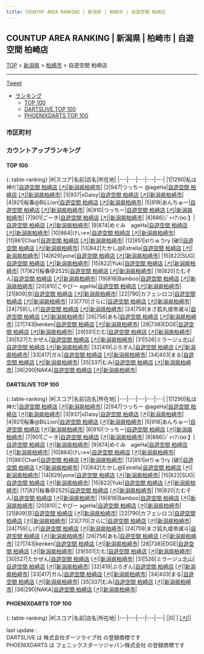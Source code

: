 ```yaml
---
title: COUNTUP AREA RANKING | 新潟県 | 柏崎市 | 自遊空間 柏崎店
---
```

## COUNTUP AREA RANKING | 新潟県 | 柏崎市 | 自遊空間 柏崎店

[TOP](/darts/rank/) > [新潟県](/darts/rank/新潟県/) > [柏崎市](/darts/rank/新潟県/柏崎市/) > 自遊空間 柏崎店

___

<a href="https://twitter.com/share?ref_src=twsrc%5Etfw" data-text="COUNTUP AREA RANKING | 新潟県柏崎市自遊空間 柏崎店" class="twitter-share-button" data-hashtags="DARTSLIVE,PHOENIXDARTS,darts,ダーツ" data-show-count="false">Tweet</a>

* [ランキング](#カウントアップランキング)
    * [TOP 100](#top-100)
    * [DARTSLIVE TOP 100](#dartslive-top-100)
    * [PHOENIXDARTS TOP 100](#phoenixdarts-top-100)

### 市区町村

<ul>

</ul>

### カウントアップランキング

#### TOP 100



{:.table-ranking}
|#|スコア|名前|店名|所在地|
|---|---|---|---|---|
|1|1290|<span class="rank-name-dl">私は神だ</span>|<a href="/darts/rank/shops/af9ddf458b272ca358d385ea46352d8f.html">自遊空間 柏崎店</a> <a href="https://search.dartslive.com/jp/shop/af9ddf458b272ca358d385ea46352d8f">[↗]</a>|<a href="/darts/rank/新潟県/柏崎市">新潟県柏崎市</a>|
|2|947|<span class="rank-name-dl">つっちー @ageHa</span>|<a href="/darts/rank/shops/af9ddf458b272ca358d385ea46352d8f.html">自遊空間 柏崎店</a> <a href="https://search.dartslive.com/jp/shop/af9ddf458b272ca358d385ea46352d8f">[↗]</a>|<a href="/darts/rank/新潟県/柏崎市">新潟県柏崎市</a>|
|3|937|<span class="rank-name-dl">xDaisy</span>|<a href="/darts/rank/shops/af9ddf458b272ca358d385ea46352d8f.html">自遊空間 柏崎店</a> <a href="https://search.dartslive.com/jp/shop/af9ddf458b272ca358d385ea46352d8f">[↗]</a>|<a href="/darts/rank/新潟県/柏崎市">新潟県柏崎市</a>|
|4|921|<span class="rank-name-dl">桜春@BiLLion</span>|<a href="/darts/rank/shops/af9ddf458b272ca358d385ea46352d8f.html">自遊空間 柏崎店</a> <a href="https://search.dartslive.com/jp/shop/af9ddf458b272ca358d385ea46352d8f">[↗]</a>|<a href="/darts/rank/新潟県/柏崎市">新潟県柏崎市</a>|
|5|918|<span class="rank-name-dl">あんちゅー</span>|<a href="/darts/rank/shops/af9ddf458b272ca358d385ea46352d8f.html">自遊空間 柏崎店</a> <a href="https://search.dartslive.com/jp/shop/af9ddf458b272ca358d385ea46352d8f">[↗]</a>|<a href="/darts/rank/新潟県/柏崎市">新潟県柏崎市</a>|
|6|910|<span class="rank-name-dl">つっちー</span>|<a href="/darts/rank/shops/af9ddf458b272ca358d385ea46352d8f.html">自遊空間 柏崎店</a> <a href="https://search.dartslive.com/jp/shop/af9ddf458b272ca358d385ea46352d8f">[↗]</a>|<a href="/darts/rank/新潟県/柏崎市">新潟県柏崎市</a>|
|7|901|<span class="rank-name-dl">ごーき</span>|<a href="/darts/rank/shops/af9ddf458b272ca358d385ea46352d8f.html">自遊空間 柏崎店</a> <a href="https://search.dartslive.com/jp/shop/af9ddf458b272ca358d385ea46352d8f">[↗]</a>|<a href="/darts/rank/新潟県/柏崎市">新潟県柏崎市</a>|
|8|886|<span class="rank-name-dl">ｼﾞｬｲｱﾝ(ю:】</span>|<a href="/darts/rank/shops/af9ddf458b272ca358d385ea46352d8f.html">自遊空間 柏崎店</a> <a href="https://search.dartslive.com/jp/shop/af9ddf458b272ca358d385ea46352d8f">[↗]</a>|<a href="/darts/rank/新潟県/柏崎市">新潟県柏崎市</a>|
|9|874|<span class="rank-name-dl">めぐみ　ageHa</span>|<a href="/darts/rank/shops/af9ddf458b272ca358d385ea46352d8f.html">自遊空間 柏崎店</a> <a href="https://search.dartslive.com/jp/shop/af9ddf458b272ca358d385ea46352d8f">[↗]</a>|<a href="/darts/rank/新潟県/柏崎市">新潟県柏崎市</a>|
|10|864|<span class="rank-name-dl">けい⭐︎⭐︎</span>|<a href="/darts/rank/shops/af9ddf458b272ca358d385ea46352d8f.html">自遊空間 柏崎店</a> <a href="https://search.dartslive.com/jp/shop/af9ddf458b272ca358d385ea46352d8f">[↗]</a>|<a href="/darts/rank/新潟県/柏崎市">新潟県柏崎市</a>|
|11|861|<span class="rank-name-dl">Chart</span>|<a href="/darts/rank/shops/af9ddf458b272ca358d385ea46352d8f.html">自遊空間 柏崎店</a> <a href="https://search.dartslive.com/jp/shop/af9ddf458b272ca358d385ea46352d8f">[↗]</a>|<a href="/darts/rank/新潟県/柏崎市">新潟県柏崎市</a>|
|12|851|<span class="rank-name-dl">stりゅうry [破]</span>|<a href="/darts/rank/shops/af9ddf458b272ca358d385ea46352d8f.html">自遊空間 柏崎店</a> <a href="https://search.dartslive.com/jp/shop/af9ddf458b272ca358d385ea46352d8f">[↗]</a>|<a href="/darts/rank/新潟県/柏崎市">新潟県柏崎市</a>|
|13|842|<span class="rank-name-dl">たかし@Estrella</span>|<a href="/darts/rank/shops/af9ddf458b272ca358d385ea46352d8f.html">自遊空間 柏崎店</a> <a href="https://search.dartslive.com/jp/shop/af9ddf458b272ca358d385ea46352d8f">[↗]</a>|<a href="/darts/rank/新潟県/柏崎市">新潟県柏崎市</a>|
|14|829|<span class="rank-name-dl">yone</span>|<a href="/darts/rank/shops/af9ddf458b272ca358d385ea46352d8f.html">自遊空間 柏崎店</a> <a href="https://search.dartslive.com/jp/shop/af9ddf458b272ca358d385ea46352d8f">[↗]</a>|<a href="/darts/rank/新潟県/柏崎市">新潟県柏崎市</a>|
|15|822|<span class="rank-name-dl">SUG</span>|<a href="/darts/rank/shops/af9ddf458b272ca358d385ea46352d8f.html">自遊空間 柏崎店</a> <a href="https://search.dartslive.com/jp/shop/af9ddf458b272ca358d385ea46352d8f">[↗]</a>|<a href="/darts/rank/新潟県/柏崎市">新潟県柏崎市</a>|
|15|822|<span class="rank-name-dl">Yuki</span>|<a href="/darts/rank/shops/af9ddf458b272ca358d385ea46352d8f.html">自遊空間 柏崎店</a> <a href="https://search.dartslive.com/jp/shop/af9ddf458b272ca358d385ea46352d8f">[↗]</a>|<a href="/darts/rank/新潟県/柏崎市">新潟県柏崎市</a>|
|17|821|<span class="rank-name-dl">桜春@2525</span>|<a href="/darts/rank/shops/af9ddf458b272ca358d385ea46352d8f.html">自遊空間 柏崎店</a> <a href="https://search.dartslive.com/jp/shop/af9ddf458b272ca358d385ea46352d8f">[↗]</a>|<a href="/darts/rank/新潟県/柏崎市">新潟県柏崎市</a>|
|18|820|<span class="rank-name-dl">たむそん</span>|<a href="/darts/rank/shops/af9ddf458b272ca358d385ea46352d8f.html">自遊空間 柏崎店</a> <a href="https://search.dartslive.com/jp/shop/af9ddf458b272ca358d385ea46352d8f">[↗]</a>|<a href="/darts/rank/新潟県/柏崎市">新潟県柏崎市</a>|
|19|818|<span class="rank-name-dl">Bamboo</span>|<a href="/darts/rank/shops/af9ddf458b272ca358d385ea46352d8f.html">自遊空間 柏崎店</a> <a href="https://search.dartslive.com/jp/shop/af9ddf458b272ca358d385ea46352d8f">[↗]</a>|<a href="/darts/rank/新潟県/柏崎市">新潟県柏崎市</a>|
|20|810|<span class="rank-name-dl">こやぴー ageHa</span>|<a href="/darts/rank/shops/af9ddf458b272ca358d385ea46352d8f.html">自遊空間 柏崎店</a> <a href="https://search.dartslive.com/jp/shop/af9ddf458b272ca358d385ea46352d8f">[↗]</a>|<a href="/darts/rank/新潟県/柏崎市">新潟県柏崎市</a>|
|21|809|<span class="rank-name-dl">京</span>|<a href="/darts/rank/shops/af9ddf458b272ca358d385ea46352d8f.html">自遊空間 柏崎店</a> <a href="https://search.dartslive.com/jp/shop/af9ddf458b272ca358d385ea46352d8f">[↗]</a>|<a href="/darts/rank/新潟県/柏崎市">新潟県柏崎市</a>|
|22|790|<span class="rank-name-dl">カフェシロコ</span>|<a href="/darts/rank/shops/af9ddf458b272ca358d385ea46352d8f.html">自遊空間 柏崎店</a> <a href="https://search.dartslive.com/jp/shop/af9ddf458b272ca358d385ea46352d8f">[↗]</a>|<a href="/darts/rank/新潟県/柏崎市">新潟県柏崎市</a>|
|23|770|<span class="rank-name-dl">さらに</span>|<a href="/darts/rank/shops/af9ddf458b272ca358d385ea46352d8f.html">自遊空間 柏崎店</a> <a href="https://search.dartslive.com/jp/shop/af9ddf458b272ca358d385ea46352d8f">[↗]</a>|<a href="/darts/rank/新潟県/柏崎市">新潟県柏崎市</a>|
|24|759|<span class="rank-name-dl">しげ</span>|<a href="/darts/rank/shops/af9ddf458b272ca358d385ea46352d8f.html">自遊空間 柏崎店</a> <a href="https://search.dartslive.com/jp/shop/af9ddf458b272ca358d385ea46352d8f">[↗]</a>|<a href="/darts/rank/新潟県/柏崎市">新潟県柏崎市</a>|
|24|759|<span class="rank-name-dl">まさ狐丸或帝滅斗</span>|<a href="/darts/rank/shops/af9ddf458b272ca358d385ea46352d8f.html">自遊空間 柏崎店</a> <a href="https://search.dartslive.com/jp/shop/af9ddf458b272ca358d385ea46352d8f">[↗]</a>|<a href="/darts/rank/新潟県/柏崎市">新潟県柏崎市</a>|
|26|756|<span class="rank-name-dl">あも</span>|<a href="/darts/rank/shops/af9ddf458b272ca358d385ea46352d8f.html">自遊空間 柏崎店</a> <a href="https://search.dartslive.com/jp/shop/af9ddf458b272ca358d385ea46352d8f">[↗]</a>|<a href="/darts/rank/新潟県/柏崎市">新潟県柏崎市</a>|
|27|743|<span class="rank-name-dl">kenken</span>|<a href="/darts/rank/shops/af9ddf458b272ca358d385ea46352d8f.html">自遊空間 柏崎店</a> <a href="https://search.dartslive.com/jp/shop/af9ddf458b272ca358d385ea46352d8f">[↗]</a>|<a href="/darts/rank/新潟県/柏崎市">新潟県柏崎市</a>|
|28|738|<span class="rank-name-dl">EDGE</span>|<a href="/darts/rank/shops/af9ddf458b272ca358d385ea46352d8f.html">自遊空間 柏崎店</a> <a href="https://search.dartslive.com/jp/shop/af9ddf458b272ca358d385ea46352d8f">[↗]</a>|<a href="/darts/rank/新潟県/柏崎市">新潟県柏崎市</a>|
|29|551|<span class="rank-name-dl">たむ</span>|<a href="/darts/rank/shops/af9ddf458b272ca358d385ea46352d8f.html">自遊空間 柏崎店</a> <a href="https://search.dartslive.com/jp/shop/af9ddf458b272ca358d385ea46352d8f">[↗]</a>|<a href="/darts/rank/新潟県/柏崎市">新潟県柏崎市</a>|
|30|527|<span class="rank-name-dl">たかぜん</span>|<a href="/darts/rank/shops/af9ddf458b272ca358d385ea46352d8f.html">自遊空間 柏崎店</a> <a href="https://search.dartslive.com/jp/shop/af9ddf458b272ca358d385ea46352d8f">[↗]</a>|<a href="/darts/rank/新潟県/柏崎市">新潟県柏崎市</a>|
|31|526|<span class="rank-name-dl">ミラージュ北山</span>|<a href="/darts/rank/shops/af9ddf458b272ca358d385ea46352d8f.html">自遊空間 柏崎店</a> <a href="https://search.dartslive.com/jp/shop/af9ddf458b272ca358d385ea46352d8f">[↗]</a>|<a href="/darts/rank/新潟県/柏崎市">新潟県柏崎市</a>|
|32|419|<span class="rank-name-dl">ぷろぎん</span>|<a href="/darts/rank/shops/af9ddf458b272ca358d385ea46352d8f.html">自遊空間 柏崎店</a> <a href="https://search.dartslive.com/jp/shop/af9ddf458b272ca358d385ea46352d8f">[↗]</a>|<a href="/darts/rank/新潟県/柏崎市">新潟県柏崎市</a>|
|33|417|<span class="rank-name-dl">ガル</span>|<a href="/darts/rank/shops/af9ddf458b272ca358d385ea46352d8f.html">自遊空間 柏崎店</a> <a href="https://search.dartslive.com/jp/shop/af9ddf458b272ca358d385ea46352d8f">[↗]</a>|<a href="/darts/rank/新潟県/柏崎市">新潟県柏崎市</a>|
|34|403|<span class="rank-name-dl">まる</span>|<a href="/darts/rank/shops/af9ddf458b272ca358d385ea46352d8f.html">自遊空間 柏崎店</a> <a href="https://search.dartslive.com/jp/shop/af9ddf458b272ca358d385ea46352d8f">[↗]</a>|<a href="/darts/rank/新潟県/柏崎市">新潟県柏崎市</a>|
|35|337|<span class="rank-name-dl">むみ</span>|<a href="/darts/rank/shops/af9ddf458b272ca358d385ea46352d8f.html">自遊空間 柏崎店</a> <a href="https://search.dartslive.com/jp/shop/af9ddf458b272ca358d385ea46352d8f">[↗]</a>|<a href="/darts/rank/新潟県/柏崎市">新潟県柏崎市</a>|
|36|290|<span class="rank-name-dl">NAKA</span>|<a href="/darts/rank/shops/af9ddf458b272ca358d385ea46352d8f.html">自遊空間 柏崎店</a> <a href="https://search.dartslive.com/jp/shop/af9ddf458b272ca358d385ea46352d8f">[↗]</a>|<a href="/darts/rank/新潟県/柏崎市">新潟県柏崎市</a>|


#### DARTSLIVE TOP 100



{:.table-ranking}
|#|スコア|名前|店名|所在地|
|---|---|---|---|---|
|1|1290|<span class="rank-name-dl">私は神だ</span>|<a href="/darts/rank/shops/af9ddf458b272ca358d385ea46352d8f.html">自遊空間 柏崎店</a> <a href="https://search.dartslive.com/jp/shop/af9ddf458b272ca358d385ea46352d8f">[↗]</a>|<a href="/darts/rank/新潟県/柏崎市">新潟県柏崎市</a>|
|2|947|<span class="rank-name-dl">つっちー @ageHa</span>|<a href="/darts/rank/shops/af9ddf458b272ca358d385ea46352d8f.html">自遊空間 柏崎店</a> <a href="https://search.dartslive.com/jp/shop/af9ddf458b272ca358d385ea46352d8f">[↗]</a>|<a href="/darts/rank/新潟県/柏崎市">新潟県柏崎市</a>|
|3|937|<span class="rank-name-dl">xDaisy</span>|<a href="/darts/rank/shops/af9ddf458b272ca358d385ea46352d8f.html">自遊空間 柏崎店</a> <a href="https://search.dartslive.com/jp/shop/af9ddf458b272ca358d385ea46352d8f">[↗]</a>|<a href="/darts/rank/新潟県/柏崎市">新潟県柏崎市</a>|
|4|921|<span class="rank-name-dl">桜春@BiLLion</span>|<a href="/darts/rank/shops/af9ddf458b272ca358d385ea46352d8f.html">自遊空間 柏崎店</a> <a href="https://search.dartslive.com/jp/shop/af9ddf458b272ca358d385ea46352d8f">[↗]</a>|<a href="/darts/rank/新潟県/柏崎市">新潟県柏崎市</a>|
|5|918|<span class="rank-name-dl">あんちゅー</span>|<a href="/darts/rank/shops/af9ddf458b272ca358d385ea46352d8f.html">自遊空間 柏崎店</a> <a href="https://search.dartslive.com/jp/shop/af9ddf458b272ca358d385ea46352d8f">[↗]</a>|<a href="/darts/rank/新潟県/柏崎市">新潟県柏崎市</a>|
|6|910|<span class="rank-name-dl">つっちー</span>|<a href="/darts/rank/shops/af9ddf458b272ca358d385ea46352d8f.html">自遊空間 柏崎店</a> <a href="https://search.dartslive.com/jp/shop/af9ddf458b272ca358d385ea46352d8f">[↗]</a>|<a href="/darts/rank/新潟県/柏崎市">新潟県柏崎市</a>|
|7|901|<span class="rank-name-dl">ごーき</span>|<a href="/darts/rank/shops/af9ddf458b272ca358d385ea46352d8f.html">自遊空間 柏崎店</a> <a href="https://search.dartslive.com/jp/shop/af9ddf458b272ca358d385ea46352d8f">[↗]</a>|<a href="/darts/rank/新潟県/柏崎市">新潟県柏崎市</a>|
|8|886|<span class="rank-name-dl">ｼﾞｬｲｱﾝ(ю:】</span>|<a href="/darts/rank/shops/af9ddf458b272ca358d385ea46352d8f.html">自遊空間 柏崎店</a> <a href="https://search.dartslive.com/jp/shop/af9ddf458b272ca358d385ea46352d8f">[↗]</a>|<a href="/darts/rank/新潟県/柏崎市">新潟県柏崎市</a>|
|9|874|<span class="rank-name-dl">めぐみ　ageHa</span>|<a href="/darts/rank/shops/af9ddf458b272ca358d385ea46352d8f.html">自遊空間 柏崎店</a> <a href="https://search.dartslive.com/jp/shop/af9ddf458b272ca358d385ea46352d8f">[↗]</a>|<a href="/darts/rank/新潟県/柏崎市">新潟県柏崎市</a>|
|10|864|<span class="rank-name-dl">けい⭐︎⭐︎</span>|<a href="/darts/rank/shops/af9ddf458b272ca358d385ea46352d8f.html">自遊空間 柏崎店</a> <a href="https://search.dartslive.com/jp/shop/af9ddf458b272ca358d385ea46352d8f">[↗]</a>|<a href="/darts/rank/新潟県/柏崎市">新潟県柏崎市</a>|
|11|861|<span class="rank-name-dl">Chart</span>|<a href="/darts/rank/shops/af9ddf458b272ca358d385ea46352d8f.html">自遊空間 柏崎店</a> <a href="https://search.dartslive.com/jp/shop/af9ddf458b272ca358d385ea46352d8f">[↗]</a>|<a href="/darts/rank/新潟県/柏崎市">新潟県柏崎市</a>|
|12|851|<span class="rank-name-dl">stりゅうry [破]</span>|<a href="/darts/rank/shops/af9ddf458b272ca358d385ea46352d8f.html">自遊空間 柏崎店</a> <a href="https://search.dartslive.com/jp/shop/af9ddf458b272ca358d385ea46352d8f">[↗]</a>|<a href="/darts/rank/新潟県/柏崎市">新潟県柏崎市</a>|
|13|842|<span class="rank-name-dl">たかし@Estrella</span>|<a href="/darts/rank/shops/af9ddf458b272ca358d385ea46352d8f.html">自遊空間 柏崎店</a> <a href="https://search.dartslive.com/jp/shop/af9ddf458b272ca358d385ea46352d8f">[↗]</a>|<a href="/darts/rank/新潟県/柏崎市">新潟県柏崎市</a>|
|14|829|<span class="rank-name-dl">yone</span>|<a href="/darts/rank/shops/af9ddf458b272ca358d385ea46352d8f.html">自遊空間 柏崎店</a> <a href="https://search.dartslive.com/jp/shop/af9ddf458b272ca358d385ea46352d8f">[↗]</a>|<a href="/darts/rank/新潟県/柏崎市">新潟県柏崎市</a>|
|15|822|<span class="rank-name-dl">SUG</span>|<a href="/darts/rank/shops/af9ddf458b272ca358d385ea46352d8f.html">自遊空間 柏崎店</a> <a href="https://search.dartslive.com/jp/shop/af9ddf458b272ca358d385ea46352d8f">[↗]</a>|<a href="/darts/rank/新潟県/柏崎市">新潟県柏崎市</a>|
|15|822|<span class="rank-name-dl">Yuki</span>|<a href="/darts/rank/shops/af9ddf458b272ca358d385ea46352d8f.html">自遊空間 柏崎店</a> <a href="https://search.dartslive.com/jp/shop/af9ddf458b272ca358d385ea46352d8f">[↗]</a>|<a href="/darts/rank/新潟県/柏崎市">新潟県柏崎市</a>|
|17|821|<span class="rank-name-dl">桜春@2525</span>|<a href="/darts/rank/shops/af9ddf458b272ca358d385ea46352d8f.html">自遊空間 柏崎店</a> <a href="https://search.dartslive.com/jp/shop/af9ddf458b272ca358d385ea46352d8f">[↗]</a>|<a href="/darts/rank/新潟県/柏崎市">新潟県柏崎市</a>|
|18|820|<span class="rank-name-dl">たむそん</span>|<a href="/darts/rank/shops/af9ddf458b272ca358d385ea46352d8f.html">自遊空間 柏崎店</a> <a href="https://search.dartslive.com/jp/shop/af9ddf458b272ca358d385ea46352d8f">[↗]</a>|<a href="/darts/rank/新潟県/柏崎市">新潟県柏崎市</a>|
|19|818|<span class="rank-name-dl">Bamboo</span>|<a href="/darts/rank/shops/af9ddf458b272ca358d385ea46352d8f.html">自遊空間 柏崎店</a> <a href="https://search.dartslive.com/jp/shop/af9ddf458b272ca358d385ea46352d8f">[↗]</a>|<a href="/darts/rank/新潟県/柏崎市">新潟県柏崎市</a>|
|20|810|<span class="rank-name-dl">こやぴー ageHa</span>|<a href="/darts/rank/shops/af9ddf458b272ca358d385ea46352d8f.html">自遊空間 柏崎店</a> <a href="https://search.dartslive.com/jp/shop/af9ddf458b272ca358d385ea46352d8f">[↗]</a>|<a href="/darts/rank/新潟県/柏崎市">新潟県柏崎市</a>|
|21|809|<span class="rank-name-dl">京</span>|<a href="/darts/rank/shops/af9ddf458b272ca358d385ea46352d8f.html">自遊空間 柏崎店</a> <a href="https://search.dartslive.com/jp/shop/af9ddf458b272ca358d385ea46352d8f">[↗]</a>|<a href="/darts/rank/新潟県/柏崎市">新潟県柏崎市</a>|
|22|790|<span class="rank-name-dl">カフェシロコ</span>|<a href="/darts/rank/shops/af9ddf458b272ca358d385ea46352d8f.html">自遊空間 柏崎店</a> <a href="https://search.dartslive.com/jp/shop/af9ddf458b272ca358d385ea46352d8f">[↗]</a>|<a href="/darts/rank/新潟県/柏崎市">新潟県柏崎市</a>|
|23|770|<span class="rank-name-dl">さらに</span>|<a href="/darts/rank/shops/af9ddf458b272ca358d385ea46352d8f.html">自遊空間 柏崎店</a> <a href="https://search.dartslive.com/jp/shop/af9ddf458b272ca358d385ea46352d8f">[↗]</a>|<a href="/darts/rank/新潟県/柏崎市">新潟県柏崎市</a>|
|24|759|<span class="rank-name-dl">しげ</span>|<a href="/darts/rank/shops/af9ddf458b272ca358d385ea46352d8f.html">自遊空間 柏崎店</a> <a href="https://search.dartslive.com/jp/shop/af9ddf458b272ca358d385ea46352d8f">[↗]</a>|<a href="/darts/rank/新潟県/柏崎市">新潟県柏崎市</a>|
|24|759|<span class="rank-name-dl">まさ狐丸或帝滅斗</span>|<a href="/darts/rank/shops/af9ddf458b272ca358d385ea46352d8f.html">自遊空間 柏崎店</a> <a href="https://search.dartslive.com/jp/shop/af9ddf458b272ca358d385ea46352d8f">[↗]</a>|<a href="/darts/rank/新潟県/柏崎市">新潟県柏崎市</a>|
|26|756|<span class="rank-name-dl">あも</span>|<a href="/darts/rank/shops/af9ddf458b272ca358d385ea46352d8f.html">自遊空間 柏崎店</a> <a href="https://search.dartslive.com/jp/shop/af9ddf458b272ca358d385ea46352d8f">[↗]</a>|<a href="/darts/rank/新潟県/柏崎市">新潟県柏崎市</a>|
|27|743|<span class="rank-name-dl">kenken</span>|<a href="/darts/rank/shops/af9ddf458b272ca358d385ea46352d8f.html">自遊空間 柏崎店</a> <a href="https://search.dartslive.com/jp/shop/af9ddf458b272ca358d385ea46352d8f">[↗]</a>|<a href="/darts/rank/新潟県/柏崎市">新潟県柏崎市</a>|
|28|738|<span class="rank-name-dl">EDGE</span>|<a href="/darts/rank/shops/af9ddf458b272ca358d385ea46352d8f.html">自遊空間 柏崎店</a> <a href="https://search.dartslive.com/jp/shop/af9ddf458b272ca358d385ea46352d8f">[↗]</a>|<a href="/darts/rank/新潟県/柏崎市">新潟県柏崎市</a>|
|29|551|<span class="rank-name-dl">たむ</span>|<a href="/darts/rank/shops/af9ddf458b272ca358d385ea46352d8f.html">自遊空間 柏崎店</a> <a href="https://search.dartslive.com/jp/shop/af9ddf458b272ca358d385ea46352d8f">[↗]</a>|<a href="/darts/rank/新潟県/柏崎市">新潟県柏崎市</a>|
|30|527|<span class="rank-name-dl">たかぜん</span>|<a href="/darts/rank/shops/af9ddf458b272ca358d385ea46352d8f.html">自遊空間 柏崎店</a> <a href="https://search.dartslive.com/jp/shop/af9ddf458b272ca358d385ea46352d8f">[↗]</a>|<a href="/darts/rank/新潟県/柏崎市">新潟県柏崎市</a>|
|31|526|<span class="rank-name-dl">ミラージュ北山</span>|<a href="/darts/rank/shops/af9ddf458b272ca358d385ea46352d8f.html">自遊空間 柏崎店</a> <a href="https://search.dartslive.com/jp/shop/af9ddf458b272ca358d385ea46352d8f">[↗]</a>|<a href="/darts/rank/新潟県/柏崎市">新潟県柏崎市</a>|
|32|419|<span class="rank-name-dl">ぷろぎん</span>|<a href="/darts/rank/shops/af9ddf458b272ca358d385ea46352d8f.html">自遊空間 柏崎店</a> <a href="https://search.dartslive.com/jp/shop/af9ddf458b272ca358d385ea46352d8f">[↗]</a>|<a href="/darts/rank/新潟県/柏崎市">新潟県柏崎市</a>|
|33|417|<span class="rank-name-dl">ガル</span>|<a href="/darts/rank/shops/af9ddf458b272ca358d385ea46352d8f.html">自遊空間 柏崎店</a> <a href="https://search.dartslive.com/jp/shop/af9ddf458b272ca358d385ea46352d8f">[↗]</a>|<a href="/darts/rank/新潟県/柏崎市">新潟県柏崎市</a>|
|34|403|<span class="rank-name-dl">まる</span>|<a href="/darts/rank/shops/af9ddf458b272ca358d385ea46352d8f.html">自遊空間 柏崎店</a> <a href="https://search.dartslive.com/jp/shop/af9ddf458b272ca358d385ea46352d8f">[↗]</a>|<a href="/darts/rank/新潟県/柏崎市">新潟県柏崎市</a>|
|35|337|<span class="rank-name-dl">むみ</span>|<a href="/darts/rank/shops/af9ddf458b272ca358d385ea46352d8f.html">自遊空間 柏崎店</a> <a href="https://search.dartslive.com/jp/shop/af9ddf458b272ca358d385ea46352d8f">[↗]</a>|<a href="/darts/rank/新潟県/柏崎市">新潟県柏崎市</a>|
|36|290|<span class="rank-name-dl">NAKA</span>|<a href="/darts/rank/shops/af9ddf458b272ca358d385ea46352d8f.html">自遊空間 柏崎店</a> <a href="https://search.dartslive.com/jp/shop/af9ddf458b272ca358d385ea46352d8f">[↗]</a>|<a href="/darts/rank/新潟県/柏崎市">新潟県柏崎市</a>|


#### PHOENIXDARTS TOP 100



{:.table-ranking}
|#|スコア|名前|店名|所在地|
|---|---|---|---|---|
||0|<span class="rank-name-dl"> </span>|<a href="/darts/rank/shops/.html"></a> <a href="">[↗]</a>|<a href="/darts/rank//"></a>|


<div class="footer border-top border-gray-light mt-5 pt-3 text-right text-gray">
    last update : <span style="font-weight: italic" id="foot_last_modified"></span><br />
    DARTSLIVE は 株式会社ダーツライブ社 の登録商標です<br />
    PHOENIXDARTS は フェニックスダーツジャパン株式会社 の登録商標です<br />
</div>

<script src="https://cdnjs.cloudflare.com/ajax/libs/jquery.tablesorter/2.31.3/js/jquery.tablesorter.min.js" integrity="sha512-qzgd5cYSZcosqpzpn7zF2ZId8f/8CHmFKZ8j7mU4OUXTNRd5g+ZHBPsgKEwoqxCtdQvExE5LprwwPAgoicguNg==" crossorigin="anonymous" referrerpolicy="no-referrer"></script>
<link rel="stylesheet" href="https://cdnjs.cloudflare.com/ajax/libs/jquery.tablesorter/2.31.3/css/theme.default.min.css" integrity="sha512-wghhOJkjQX0Lh3NSWvNKeZ0ZpNn+SPVXX1Qyc9OCaogADktxrBiBdKGDoqVUOyhStvMBmJQ8ZdMHiR3wuEq8+w==" crossorigin="anonymous" referrerpolicy="no-referrer" />
<script>
$(function() {
    $(".table-ranking").tablesorter({sortList:[[0, 0]]});
    $("#foot_last_modified").text(formatDate(new Date(document.lastModified), 'yyyy-MM-dd HH:mm:ss'));
});
</script>

<script async src="https://platform.twitter.com/widgets.js" charset="utf-8"></script>
